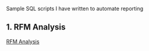 Sample SQL scripts I have written to automate reporting

## 1. RFM Analysis
[RFM Analysis](https://github.com/DataSolveProblems/Jie-s-Data-Analysis-Portfolio/blob/main/Analysis%20(reports)/RFN%20Analysis.sql)

